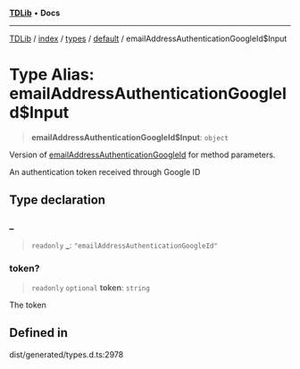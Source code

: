 [**TDLib**](../../../../../../README.md) • **Docs**

***

[TDLib](../../../../../../modules.md) / [index](../../../../../README.md) / [types](../../../README.md) / [default](../README.md) / emailAddressAuthenticationGoogleId$Input

# Type Alias: emailAddressAuthenticationGoogleId$Input

> **emailAddressAuthenticationGoogleId$Input**: `object`

Version of [emailAddressAuthenticationGoogleId](emailAddressAuthenticationGoogleId.md) for method parameters.

An authentication token received through Google ID

## Type declaration

### \_

> `readonly` **\_**: `"emailAddressAuthenticationGoogleId"`

### token?

> `readonly` `optional` **token**: `string`

The token

## Defined in

dist/generated/types.d.ts:2978
